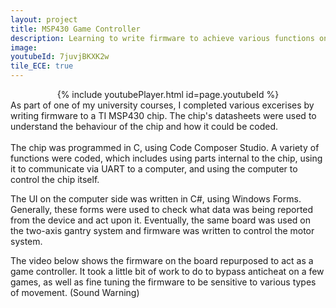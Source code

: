 ```yaml
---
layout: project
title: MSP430 Game Controller
description: Learning to write firmware to achieve various functions on an MSP430 Board
image:
youtubeId: 7juvjBKXK2w
tile_ECE: true
---
```


<center>{% include youtubePlayer.html id=page.youtubeId %}</center>
As part of one of my university courses, I completed various excerises by writing firmware to a TI MSP430 chip. The chip's datasheets were used to understand the behaviour of the chip and how it could be coded.<br/><br/>
The chip was programmed in C, using Code Composer Studio. A variety of functions were coded, which includes using parts internal to the chip, using it to communicate via UART to a computer, and using the computer to control the chip itself.

The UI on the computer side was written in C#, using Windows Forms. Generally, these forms were used to check what data was being reported from the device and act upon it. Eventually, the same board was used on the two-axis gantry system and firmware was written to control the motor system.

The video below shows the firmware on the board repurposed to act as a game controller. It took a little bit of work to do to bypass anticheat on a few games, as well as fine tuning the firmware to be sensitive to various types of movement. (Sound Warning)



